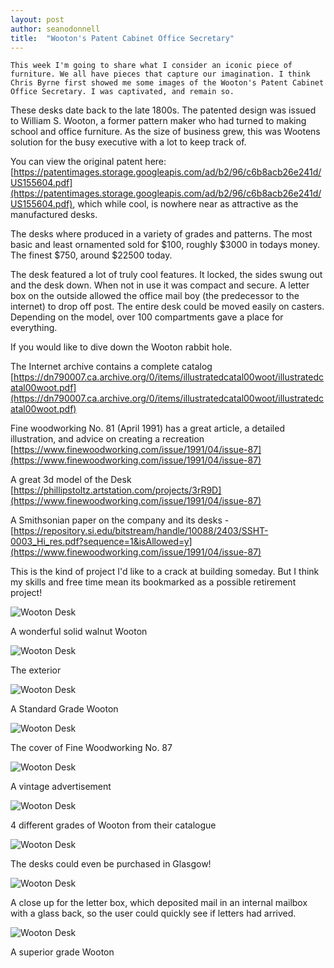 ```yaml
---
layout: post
author: seanodonnell
title:  "Wooton's Patent Cabinet Office Secretary"
---
```


	This week I'm going to share what I consider an iconic piece of furniture. We all have pieces that capture our imagination. I think Chris Byrne first showed me some images of the Wooton's Patent Cabinet Office Secretary. I was captivated, and remain so.

These desks date back to the late 1800s. The patented design was issued to William S. Wooton, a former pattern maker who had turned to making school and office furniture. As the size of business grew, this was Wootens solution for the busy executive with a lot to keep track of. 

You can view the original patent here: [https://patentimages.storage.googleapis.com/ad/b2/96/c6b8acb26e241d/US155604.pdf](https://patentimages.storage.googleapis.com/ad/b2/96/c6b8acb26e241d/US155604.pdf), which while cool, is nowhere near as attractive as the manufactured desks.

The desks where produced in a variety of grades and patterns. The most basic and least ornamented sold for $100, roughly $3000 in todays money. The finest $750, around $22500 today.

The desk featured a lot of truly cool features. It locked, the sides swung out and the desk down. When not in use it was compact and secure. A letter box on the outside allowed the office mail boy (the predecessor to the internet) to drop off post. The entire desk could be moved easily on casters. Depending on the model, over 100 compartments gave a place for everything.

If you would like to dive down the Wooton rabbit hole.

The Internet archive contains a complete catalog [https://dn790007.ca.archive.org/0/items/illustratedcatal00woot/illustratedcatal00woot.pdf](https://dn790007.ca.archive.org/0/items/illustratedcatal00woot/illustratedcatal00woot.pdf)

Fine woodworking No. 81 (April 1991) has a great article, a detailed illustration, and advice on creating a recreation [https://www.finewoodworking.com/issue/1991/04/issue-87](https://www.finewoodworking.com/issue/1991/04/issue-87)

A great 3d model of the Desk  [https://phillipstoltz.artstation.com/projects/3rR9D](https://www.finewoodworking.com/issue/1991/04/issue-87)

A Smithsonian paper on the company and its desks -  [https://repository.si.edu/bitstream/handle/10088/2403/SSHT-0003_Hi_res.pdf?sequence=1&isAllowed=y](https://www.finewoodworking.com/issue/1991/04/issue-87) 

This is the kind of project I'd like to a crack at building someday. But I think my skills and free time mean its bookmarked as a possible retirement project!

![Wooton Desk](/assets/images/wooton/1.jpg)

A wonderful solid walnut Wooton

![Wooton Desk](/assets/images/wooton/2.jpg)

The exterior

![Wooton Desk](/assets/images/wooton/3.jpg)

A Standard Grade Wooton

![Wooton Desk](/assets/images/wooton/4.jpg)

The cover of Fine Woodworking No. 87

![Wooton Desk](/assets/images/wooton/5.jpg)

A vintage advertisement

![Wooton Desk](/assets/images/wooton/6.jpg)

4 different grades of Wooton from their catalogue

![Wooton Desk](/assets/images/wooton/7.png)

The desks could even be purchased in Glasgow!

![Wooton Desk](/assets/images/wooton/8.png)

A close up for the letter box, which deposited mail in an internal mailbox with a glass back, so the user could quickly see if letters had arrived.

![Wooton Desk](/assets/images/wooton/9.png)

A superior grade Wooton


